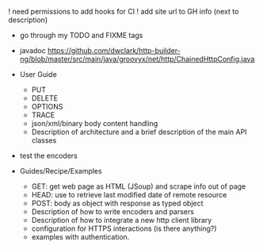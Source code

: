! need permissions to add hooks for CI
! add site url to GH info (next to description)
- go through my TODO and FIXME tags

- javadoc 
    https://github.com/dwclark/http-builder-ng/blob/master/src/main/java/groovyx/net/http/ChainedHttpConfig.java
   
- User Guide
    - PUT
    - DELETE
    - OPTIONS
    - TRACE
    - json/xml/binary body content handling
    - Description of architecture and a brief description of the main API classes
    
- test the encoders
       
- Guides/Recipe/Examples
    - GET: get web page as HTML (JSoup) and scrape info out of page 
    - HEAD: use to retrieve last modified date of remote resource
    - POST: body as object with response as typed object
    - Description of how to write encoders and parsers
    - Description of how to integrate a new http client library
    - configuration for HTTPS interactions (is there anything?)
    - examples with authentication.